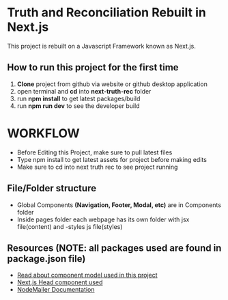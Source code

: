 # Truth and Reconciliation Rebuilt in Next.js
This project is rebuilt on a Javascript Framework known as Next.js.


## How to run this project for the first time
1. **Clone** project from github via website or github desktop application
2. open terminal and **cd** into **next-truth-rec** folder
3. run **npm install** to get latest packages/build
4. run **npm run dev** to see the developer build

# WORKFLOW
* Before Editing this Project, make sure to pull latest files
* Type npm install to get latest assets for project before making edits
* Make sure to cd into next truth rec to see project running


## File/Folder structure
* Global Components **(Navigation, Footer, Modal, etc)** are in Components folder
* Inside pages folder each webpage has its own folder with jsx file(content) and -styles js file(styles)

## Resources (NOTE: all packages used are found in package.json file)
* [Read about component model used in this project](https://reactjs.org/docs/components-and-props.html "React Component Model")
* [Next.js Head component used](https://nextjs.org/docs/api-reference/next/head "Next.js Head Component")
* [NodeMailer Documentation](https://www.npmjs.com/package/nodemailer "NodeMailer doc")








